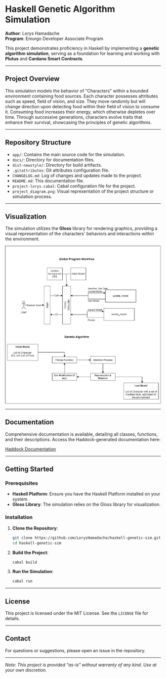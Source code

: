 # Haskell Genetic Algorithm Simulation

**Author**: Lorys Hamadache  
**Program**: Emurgo Developer Associate Program

This project demonstrates proficiency in Haskell by implementing a **genetic algorithm simulation**, serving as a foundation for learning and working with **Plutus** and **Cardano Smart Contracts**.

---

## Project Overview

This simulation models the behavior of "Characters" within a bounded environment containing food sources. Each character possesses attributes such as speed, field of vision, and size. They move randomly but will change direction upon detecting food within their field of vision to consume it. Consuming food increases their energy, which otherwise depletes over time. Through successive generations, characters evolve traits that enhance their survival, showcasing the principles of genetic algorithms.

---

## Repository Structure

- `app/`: Contains the main source code for the simulation.
- `docs/`: Directory for documentation files.
- `dist-newstyle/`: Directory for build artifacts.
- `.gitattributes`: Git attributes configuration file.
- `CHANGELOG.md`: Log of changes and updates made to the project.
- `README.md`: This documentation file.
- `project-lorys.cabal`: Cabal configuration file for the project.
- `project_diagram.png`: Visual representation of the project structure or simulation process.

---

## Visualization

The simulation utilizes the **Gloss** library for rendering graphics, providing a visual representation of the characters' behaviors and interactions within the environment.

![Simulation Process](project_diagram.png)

---

## Documentation

Comprehensive documentation is available, detailing all classes, functions, and their descriptions. Access the Haddock-generated documentation here:

[Haddock Documentation](https://loryshamadache.github.io/Haskell-Project/)

---

## Getting Started

### Prerequisites

- **Haskell Platform**: Ensure you have the Haskell Platform installed on your system.
- **Gloss Library**: The simulation relies on the Gloss library for visualization.

### Installation

1. **Clone the Repository**:

   ```bash
   git clone https://github.com/LorysHamadache/haskell-genetic-sim.git
   cd haskell-genetic-sim
   ```

2. **Build the Project**:

   ```bash
   cabal build
   ```

3. **Run the Simulation**:

   ```bash
   cabal run
   ```

---

## License

This project is licensed under the MIT License. See the `LICENSE` file for details.

---

## Contact

For questions or suggestions, please open an issue in the repository.

---

*Note: This project is provided "as-is" without warranty of any kind. Use at your own discretion.*
